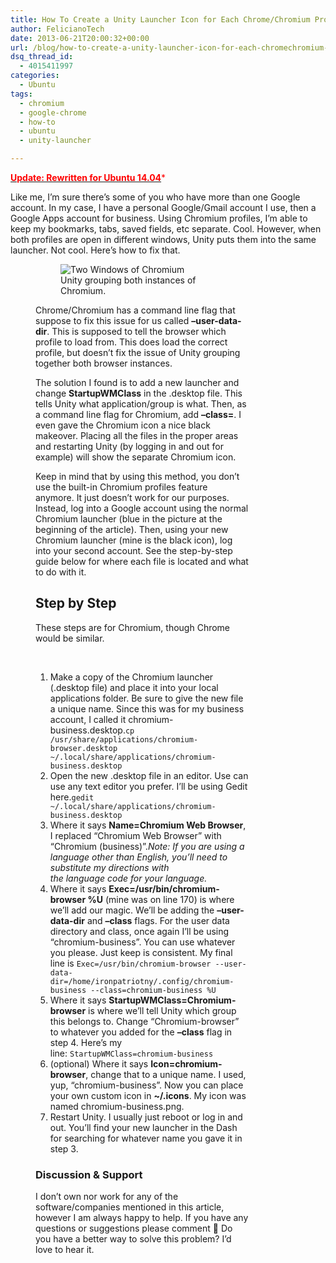 ```yaml
---
title: How To Create a Unity Launcher Icon for Each Chrome/Chromium Profile in Ubuntu
author: FelicianoTech
date: 2013-06-21T20:00:32+00:00
url: /blog/how-to-create-a-unity-launcher-icon-for-each-chromechromium-profile-in-ubuntu/
dsq_thread_id:
  - 4015411997
categories:
  - Ubuntu
tags:
  - chromium
  - google-chrome
  - how-to
  - ubuntu
  - unity-launcher

---
```

<span style="color: #ff0000;">**<a title="How To Create a Unity Launcher Icon for Each Chromium Profile in Ubuntu 14.04" href="/blog/how-to-create-a-unity-launcher-icon-for-each-chromium-profile-in-ubuntu-14-04/"><span style="color: #ff0000;">Update: Rewritten for Ubuntu 14.04</span></a>***</span>

Like me, I&#8217;m sure there&#8217;s some of you who have more than one Google account. In my case, I have a personal Google/Gmail account I use, then a Google Apps account for business. Using Chromium profiles, I&#8217;m able to keep my bookmarks, tabs, saved fields, etc separate. Cool. However, when both profiles are open in different windows, Unity puts them into the same launcher. Not cool. Here&#8217;s how to fix that.<!--more--><figure id="attachment_230" style="width: 341px" class="wp-caption aligncenter">

<figure><img class="size-full wp-image-230" src="/assets/img/article/two-windows-of-chromium.png" alt="Two Windows of Chromium" /><figcaption class="wp-caption-text">Unity grouping both instances of Chromium.</figcaption></figure> 

Chrome/Chromium has a command line flag that suppose to fix this issue for us called **&#8211;user-data-dir**. This is supposed to tell the browser which profile to load from. This does load the correct profile, but doesn&#8217;t fix the issue of Unity grouping together both browser instances.

The solution I found is to add a new launcher and change **StartupWMClass** in the .desktop file. This tells Unity what application/group is what. Then, as a command line flag for Chromium, add **&#8211;class=<NewClassName>**. I even gave the Chromium icon a nice black makeover. Placing all the files in the proper areas and restarting Unity (by logging in and out for example) will show the separate Chromium icon.

Keep in mind that by using this method, you don&#8217;t use the built-in Chromium profiles feature anymore. It just doesn&#8217;t work for our purposes. Instead, log into a Google account using the normal Chromium launcher (blue in the picture at the beginning of the article). Then, using your new Chromium launcher (mine is the black icon), log into your second account. See the step-by-step guide below for where each file is located and what to do with it.

## Step by Step

These steps are for Chromium, though Chrome would be similar.

&nbsp;

  1. Make a copy of the Chromium launcher (.desktop file) and place it into your local applications folder. Be sure to give the new file a unique name. Since this was for my business account, I called it chromium-business.desktop.`cp /usr/share/applications/chromium-browser.desktop ~/.local/share/applications/chromium-business.desktop`
  2. Open the new .desktop file in an editor. Use can use any text editor you prefer. I&#8217;ll be using Gedit here.`gedit ~/.local/share/applications/chromium-business.desktop`
  3. Where it says **Name=Chromium Web Browser**, I replaced &#8220;Chromium Web Browser&#8221; with &#8220;Chromium (business)&#8221;._Note: If you are using a language other than English, you&#8217;ll need to substitute my directions with the language code for your language._&nbsp;
  4. Where it says **Exec=/usr/bin/chromium-browser %U** (mine was on line 170) is where we&#8217;ll add our magic. We&#8217;ll be adding the **&#8211;user-data-dir** and **&#8211;class** flags. For the user data directory and class, once again I&#8217;ll be using &#8220;chromium-business&#8221;. You can use whatever you please. Just keep is consistent. My final line is `Exec=/usr/bin/chromium-browser --user-data-dir=/home/ironpatriotny/.config/chromium-business --class=chromium-business %U`
  5. Where it says **StartupWMClass=Chromium-browser** is where we&#8217;ll tell Unity which group this belongs to. Change &#8220;Chromium-browser&#8221; to whatever you added for the **&#8211;class** flag in step 4. Here&#8217;s my line: `StartupWMClass=chromium-business`
  6. (optional) Where it says **Icon=chromium-browser**, change that to a unique name. I used, yup, &#8220;chromium-business&#8221;. Now you can place your own custom icon in **~/.icons**. My icon was named chromium-business.png.
  7. Restart Unity. I usually just reboot or log in and out. You&#8217;ll find your new launcher in the Dash for searching for whatever name you gave it in step 3.

### Discussion & Support

I don’t own nor work for any of the software/companies mentioned in this article, however I am always happy to help. If you have any questions or suggestions please comment 🙂 Do you have a better way to solve this problem? I&#8217;d love to hear it.
